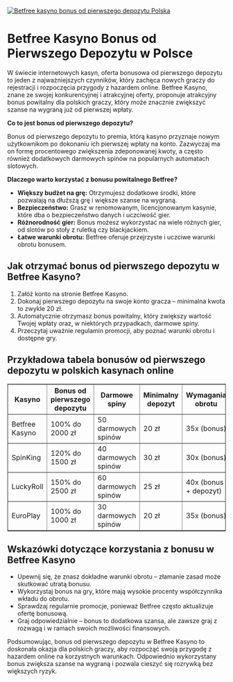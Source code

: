 [![Betfree kasyno bonus od pierwszego depozytu Polska](https://123-caf.pages.dev/gitsignup.png)](https://vrmoo.ru/Bt82HjjY)

<h1>Betfree Kasyno Bonus od Pierwszego Depozytu w Polsce</h1> <p>W świecie internetowych kasyn, oferta bonusowa od pierwszego depozytu to jeden z najważniejszych czynników, który zachęca nowych graczy do rejestracji i rozpoczęcia przygody z hazardem online. Betfree Kasyno, znane ze swojej konkurencyjnej i atrakcyjnej oferty, proponuje atrakcyjny bonus powitalny dla polskich graczy, który może znacznie zwiększyć szanse na wygraną już od pierwszej wpłaty.</p>  <p><strong>Co to jest bonus od pierwszego depozytu?</strong></p> <p>Bonus od pierwszego depozytu to premia, którą kasyno przyznaje nowym użytkownikom po dokonaniu ich pierwszej wpłaty na konto. Zazwyczaj ma on formę procentowego zwiększenia zdeponowanej kwoty, a często również dodatkowych darmowych spinów na popularnych automatach slotowych.</p>  <p><strong>Dlaczego warto korzystać z bonusu powitalnego Betfree?</strong></p> <ul>   <li><strong>Większy budżet na grę:</strong> Otrzymujesz dodatkowe środki, które pozwalają na dłuższą grę i większe szanse na wygraną.</li>   <li><strong>Bezpieczeństwo:</strong> Grasz w renomowanym, licencjonowanym kasynie, które dba o bezpieczeństwo danych i uczciwość gier.</li>   <li><strong>Różnorodność gier:</strong> Bonus możesz wykorzystać na wiele różnych gier, od slotów po stoły z ruletką czy blackjackiem.</li>   <li><strong>Łatwe warunki obrotu:</strong> Betfree oferuje przejrzyste i uczciwe warunki obrotu bonusem.</li> </ul>  <h2>Jak otrzymać bonus od pierwszego depozytu w Betfree Kasyno?</h2> <ol>   <li>Załóż konto na stronie Betfree Kasyno.</li>   <li>Dokonaj pierwszego depozytu na swoje konto gracza – minimalna kwota to zwykle 20 zł.</li>   <li>Automatycznie otrzymasz bonus powitalny, który zwiększy wartość Twojej wpłaty oraz, w niektórych przypadkach, darmowe spiny.</li>   <li>Przeczytaj uważnie regulamin promocji, aby poznać warunki obrotu i dostępne gry.</li> </ol>  <h2>Przykładowa tabela bonusów od pierwszego depozytu w polskich kasynach online</h2> <table border="1" cellpadding="8" cellspacing="0">   <thead>     <tr>       <th>Kasyno</th>       <th>Bonus od pierwszego depozytu</th>       <th>Darmowe spiny</th>       <th>Minimalny depozyt</th>       <th>Wymagania obrotu</th>     </tr>   </thead>   <tbody>     <tr>       <td>Betfree Kasyno</td>       <td>100% do 2000 zł</td>       <td>50 darmowych spinów</td>       <td>20 zł</td>       <td>35x (bonus)</td>     </tr>     <tr>       <td>SpinKing</td>       <td>120% do 1500 zł</td>       <td>40 darmowych spinów</td>       <td>30 zł</td>       <td>30x (bonus)</td>     </tr>     <tr>       <td>LuckyRoll</td>       <td>150% do 2500 zł</td>       <td>60 darmowych spinów</td>       <td>25 zł</td>       <td>40x (bonus + depozyt)</td>     </tr>     <tr>       <td>EuroPlay</td>       <td>100% do 1000 zł</td>       <td>30 darmowych spinów</td>       <td>20 zł</td>       <td>35x (bonus)</td>     </tr>   </tbody> </table>  <h2>Wskazówki dotyczące korzystania z bonusu w Betfree Kasyno</h2> <ul>   <li>Upewnij się, że znasz dokładne warunki obrotu – złamanie zasad może skutkować utratą bonusu.</li>   <li>Wykorzystaj bonus na gry, które mają wysokie procenty współczynnika wkładu do obrotu.</li>   <li>Sprawdzaj regularnie promocje, ponieważ Betfree często aktualizuje ofertę bonusową.</li>   <li>Graj odpowiedzialnie – bonus to dodatkowa szansa, ale zawsze graj z rozwagą i w ramach swoich możliwości finansowych.</li> </ul>  <p>Podsumowując, bonus od pierwszego depozytu w Betfree Kasyno to doskonała okazja dla polskich graczy, aby rozpocząć swoją przygodę z hazardem online na korzystnych warunkach. Odpowiednio wykorzystany bonus zwiększa szanse na wygraną i pozwala cieszyć się rozrywką bez większych ryzyk.</p>